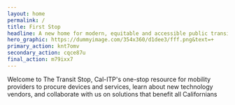 ```yaml
---
layout: home
permalink: /
title: First Stop
headline: A new home for modern, equitable and accessible public transit innovations
hero_graphic: https://dummyimage.com/354x360/d1dee3/fff.png&text=+
primary_action: knt7omv
secondary_action: cqce87u
final_action: m79ixx7
---
```

Welcome to The Transit Stop, Cal-ITP's one-stop resource for mobility providers to procure devices and services, learn about new technology vendors, and collaborate with us on solutions that benefit all Californians